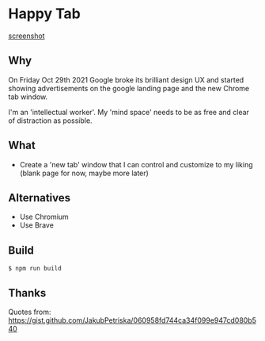 # Happy Tab

[screenshot](./marketing/happy-tab-screenshot.png)

## Why
On Friday Oct 29th 2021 Google broke its brilliant design UX and started showing advertisements on the google landing page and the new Chrome tab window.

I'm an 'intellectual worker'. My 'mind space' needs to be as free and clear of distraction as possible.

## What

- Create a 'new tab' window that I can control and customize to my liking (blank page for now, maybe more later)

## Alternatives
- Use Chromium
- Use Brave

## Build

```
$ npm run build
```

## Thanks
Quotes from: https://gist.github.com/JakubPetriska/060958fd744ca34f099e947cd080b540